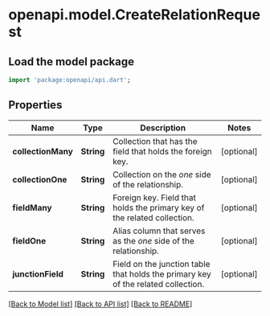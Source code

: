 # openapi.model.CreateRelationRequest

## Load the model package
```dart
import 'package:openapi/api.dart';
```

## Properties
Name | Type | Description | Notes
------------ | ------------- | ------------- | -------------
**collectionMany** | **String** | Collection that has the field that holds the foreign key. | [optional] 
**collectionOne** | **String** | Collection on the _one_ side of the relationship. | [optional] 
**fieldMany** | **String** | Foreign key. Field that holds the primary key of the related collection. | [optional] 
**fieldOne** | **String** | Alias column that serves as the _one_ side of the relationship. | [optional] 
**junctionField** | **String** | Field on the junction table that holds the primary key of the related collection. | [optional] 

[[Back to Model list]](../README.md#documentation-for-models) [[Back to API list]](../README.md#documentation-for-api-endpoints) [[Back to README]](../README.md)


